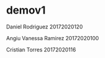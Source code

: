 # demov1

Daniel Rodriguez 20172020120

Angiu Vanessa Ramirez 20172020100

Cristian Torres 20172020116
